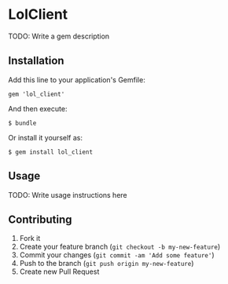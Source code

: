 # LolClient

TODO: Write a gem description

## Installation

Add this line to your application's Gemfile:

    gem 'lol_client'

And then execute:

    $ bundle

Or install it yourself as:

    $ gem install lol_client

## Usage

TODO: Write usage instructions here

## Contributing

1. Fork it
2. Create your feature branch (`git checkout -b my-new-feature`)
3. Commit your changes (`git commit -am 'Add some feature'`)
4. Push to the branch (`git push origin my-new-feature`)
5. Create new Pull Request
